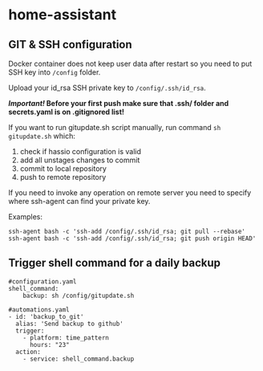 # home-assistant

## GIT & SSH configuration
Docker container does not keep user data after restart so you need to put SSH key into `/config` folder.

Upload your id_rsa SSH private key to `/config/.ssh/id_rsa`.

**_Important!_ Before your first push make sure that .ssh/ folder and secrets.yaml is on .gitignored list!**

If you want to run gitupdate.sh script manually, run command `sh gitupdate.sh` which:
1. check if hassio configuration is valid
2. add all unstages changes to commit
3. commit to local repository
4. push to remote repository

If you need to invoke any operation on remote server you need to specify where ssh-agent can find your private key.

Examples:
```
ssh-agent bash -c 'ssh-add /config/.ssh/id_rsa; git pull --rebase'
ssh-agent bash -c 'ssh-add /config/.ssh/id_rsa; git push origin HEAD'
```

## Trigger shell command for a daily backup
```
#configuration.yaml
shell_command:
    backup: sh /config/gitupdate.sh
```

```
#automations.yaml
- id: 'backup_to_git'
  alias: 'Send backup to github'
  trigger:
    - platform: time_pattern
      hours: "23"
  action:
    - service: shell_command.backup
```